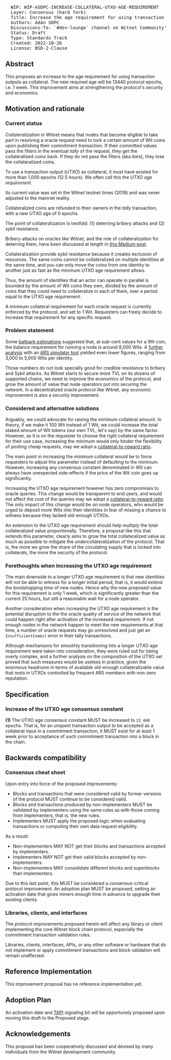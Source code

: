 <pre>
  WIP: WIP-ASDPC-INCREASE-COLLATERAL-UTXO-AGE-REQUIREMENT
  Layer: Consensus (hard fork)
  Title: Increase the age requirement for using transaction outputs as collateral 
  Authors: Adán SDPC <adan@witnet.foundation>
  Discussions-To: `#dev-lounge` channel on Witnet Community's Discord server
  Status: Draft
  Type: Standards Track
  Created: 2022-10-26
  License: BSD-2-Clause
</pre>


## Abstract

This proposes an increase to the age requirement for using transaction outputs as collateral. The new required age
will be 13440 protocol epochs, i.e. 1 week. This improvement aims at strengthening the protocol's security and
economics.

## Motivation and rationale

### Current status

_Collateralization_ in Witnet means that nodes that become eligible to take part in resolving a oracle request need to
lock a certain amount of Wit coins upon publishing their commitment transaction. If their committed values pass the
filters in the eventual _tally_ of the request, they get the collateralized coins back. If they do not pass the filters
(aka _liars_), they lose the collateralized coins.

To use a transaction output (_UTXO_) as collateral, it must have existed for more than 1,000 epochs (12.5 hours). We
often call this the _UTXO age requirement_.

Its current value was set in the Witnet testnet times (2019) and was never adjusted to the mainnet reality.

Collateralized coins are refunded to their owners in the _tally_ transaction, with a new UTXO age of 0 epochs.

The point of collateralization is twofold: (1) deterring bribery attacks and (2) sybil resistance.

Bribery attacks on oracles like Witnet, and the role of collateralization for deterring them, have been discussed at
length in [this Medium post][bribery].

Collateralization provide sybil resistance because it creates exclusion of resources. The same coins cannot be
collateralized on multiple identities at the same time, and you can only move the coins from one identity to another
just as fast as the minimum UTXO age requirement allows.

Thus, the amount of identities that an actor can operate in parallel is bounded by the amount of Wit coins they own,
divided by the amount of coins that they could need to collateralize in each of them, over a period equal to the UTXO
age requirement.

A minimum collateral requirement for each oracle request is currently enforced by the protocol, and set to 1 Wit.
Requesters can freely decide to increase that requirement for any specific request.

### Problem statement

Some [ballpark estimations][estimations] suggested that, at sub-cent values for a Wit coin, the balance requirement for
running a node is around 8,000 Wits. A [further analysis][analysis] with an [ARS simulator tool][ARS] yielded
even lower figures, ranging from 3,000 to 5,000 Wits per identity.

Those numbers do not look specially good for credible resistance to bribery and Sybil attacks. As Witnet starts to
secure more TVL on its dozens of supported chains, we need to improve the economics of the protocol, and grow the amount
of value that node operators put into securing the network. In a decentralized oracle protocol like Witnet, any
economic improvement is also a security improvement.

### Considered and alternative solutions

Arguably, we could advocate for raising the minimum collateral amount. In theory, if we make it 100 Wit instead of 1
Wit, we could increase the total staked amount of Wit tokens (our own TVL, let's say) by the same factor. However, as
it is on the requester to choose the right collateral requirement for their use case, increasing the minimum would
only hinder the flexibility of posting cheap requests, may we adopt a [collateral-to-reward ratio][WIP-0022].

The main point in increasing the minimum collateral would be to force requesters to adjust this parameter instead of
defaulting to the minimum. However, increasing any consensus constant denominated in Wit can always have unexpected
side-effects if the price of the Wit coin goes up significantly.

Increasing the UTXO age requirement however has zero compromises to oracle queries. This change would be transparent to
end users, and would not affect the cost of the queries may we adopt a [collateral-to-reward ratio][WIP-0022]. The only
impact of this change would be on node operators, who would be urged to deposit more Wits into their identities in
fear of missing a chance to witness because they lacked old-enough UTXOs.

An extension to the UTXO age requirement should help multiply the total collateralized value proportionally. Therefore,
a proposal like this that extends this parameter, clearly aims to grow the total collateralized value as much as
possible to mitigate the undercollateralization of the protocol. That is, the more we grow the share of the circulating
supply that is locked into collaterals, the more the security of the protocol.

### Forethoughts when increasing the UTXO age requirement

The main downside to a longer UTXO age requirement is that new identities will not be able to witness for a longer
initial period, that is, it would extend the bootstrapping time of new nodes. Hence why the new proposed value for this 
requirement is only 1 week, which is significantly greater than the current 25 hours, but still a reasonable wait for a
node operator.

Another consideration when increasing the UTXO age requirement is the potential disruption to the the oracle quality
of service of the network that could happen right after activation of the increased requirement. If not enough nodes
in the network happen to meet the new requirements at that time, a number of oracle requests may go unresolved and just
get an `InsufficientCommit` error in their tally transactions.

Although mechanisms for smoothly transitioning into a longer UTXO age requirement were taken into consideration, they
were ruled out for being overly complex, and a further analysis on the composition of the UTXO set proved that such
measures would be useless in practice, given the enormous headroom in terms of available old-enough collateralizable
value that rests in UTXOs controlled by frequent ARS members with non-zero reputation.

## Specification

### Increase of the UTXO age consensus constant

**(1)** The UTXO age consensus constant MUST be increased to `13_440` epochs. That is, for an unspent transaction
output to be accepted as a collateral input in a commitment transaction, it MUST exist for at least 1 week prior to
acceptance of such commitment transaction into a block in the chain.

## Backwards compatibility


### Consensus cheat sheet

Upon entry into force of the proposed improvements:

- Blocks and transactions that were considered valid by former versions of the protocol MUST continue to be considered valid.
- Blocks and transactions produced by non-implementers MUST be validated by implementers using the same rules as with those coming from implementers, that is, the new rules.
- Implementers MUST apply the proposed logic when evaluating transactions or computing their own data request eligibility.

As a result:

- Non-implementers MAY NOT get their blocks and transactions accepted by implementers.
- Implementers MAY NOT get their valid blocks accepted by non-implementers.
- Non-implementers MAY consolidate different blocks and superblocks than implementers.

Due to this last point, this MUST be considered a consensus-critical protocol improvement. An adoption plan MUST be proposed, setting an activation date that gives miners enough time in advance to upgrade their existing clients.

### Libraries, clients, and interfaces

The protocol improvements proposed herein will affect any library or client implementing the core Witnet block chain
 protocol, especially the commitment transaction validation rules.

Libraries, clients, interfaces, APIs, or any other software or hardware that do not implement or apply
commitment transactions and block validation will remain unaffected.

## Reference Implementation

This improvement proposal has no reference implementation yet.

## Adoption Plan

An activation date and [TAPI] signaling bit will be opportunely proposed upon moving this draft to the Proposed stage.

## Acknowledgements

This proposal has been cooperatively discussed and devised by many individuals from the Witnet development community.

[bribery]: https://medium.com/witnet/deterring-bribery-attacks-on-decentralized-oracle-networks-5bcf87d2cb22
[WIP-0022]: wip-0022.md
[estimations]: https://github.com/witnet/witnet-rust/discussions/2237#discussion-4258457
[analysis]: https://github.com/witnet/witnet-rust/discussions/2237#discussioncomment-3414051
[ARS]: https://github.com/drcpu-github/ARS-simulator
[TAPI]: wip-0014.md
